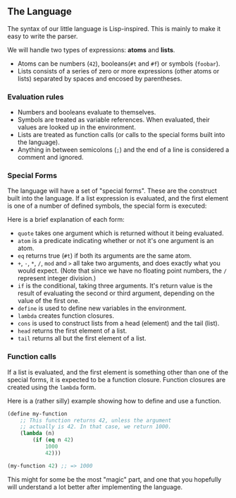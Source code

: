 ## The Language

The syntax of our little language is Lisp-inspired. This is mainly to make it easy to write the parser.

We will handle two types of expressions: **atoms** and **lists**. 

- Atoms can be numbers (`42`), booleans(`#t` and `#f`) or symbols (`foobar`).
- Lists consists of a series of zero or more expressions (other atoms or lists) separated by spaces and encosed by parentheses.

### Evaluation rules

- Numbers and booleans evaluate to themselves.
- Symbols are treated as variable references. When evaluated, their values are looked up in the environment.
- Lists are treated as function calls (or calls to the special forms built into the language).
- Anything in between semicolons (`;`) and the end of a line is considered a comment and ignored.

### Special Forms

The language will have a set of "special forms". These are the construct built into the language. If a list expression is evaluated, and the first element is one of a number of defined symbols, the special form is executed: 

Here is a brief explanation of each form:

- `quote` takes one argument which is returned without it being evaluated.
- `atom` is a predicate indicating whether or not it's one argument is an atom.
- `eq` returns true (`#t`) if both its arguments are the same atom.
- `+`, `-`, `*`, `/`, `mod` and `>` all take two arguments, and does exactly what you would expect. (Note that since we have no floating point numbers, the `/` represent integer division.)
- `if` is the conditional, taking three arguments. It's return value is the result of evaluating the second or third argument, depending on the value of the first one.
- `define` is used to define new variables in the environment.
- `lambda` creates function closures.
- `cons` is used to construct lists from a head (element) and the tail (list).
- `head` returns the first element of a list.
- `tail` returns all but the first element of a list.

### Function calls

If a list is evaluated, and the first element is something other than one of the special forms, it is expected to be a function closure. Function closures are created using the `lambda` form. 

Here is a (rather silly) example showing how to define and use a function.

```lisp
(define my-function
    ;; This function returns 42, unless the argument 
    ;; actually is 42. In that case, we return 1000.
    (lambda (n) 
        (if (eq n 42) 
            1000
            42)))

(my-function 42) ;; => 1000
```

This might for some be the most "magic" part, and one that you hopefully will understand a lot better after implementing the language.
